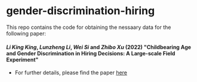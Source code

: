 # gender-discrimination-hiring
This repo contains the code for obtaining the nessaary data for the following paper:

#### *Li King King*, *Lunzheng Li*, *Wei Si* and *Zhibo Xu* (2022) "**Childbearing Age and Gender Discrimination in Hiring Decisions: A Large-scale Field Experiment**" 

- For further details, please find the paper [here](https://papers.ssrn.com/sol3/papers.cfm?abstract_id=4199754)

